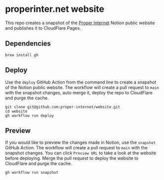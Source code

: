 # properinter.net website

This repo creates a snapshot of the <a href="https://sneaky-cry-8e7.notion.site/Proper-Internet-1463b3f59a6a8049966dd1e89fc5f3c4" target="_blank">Proper Internet</a> Notion public website and publishes it to CloudFlare Pages.

## Dependencies
```
brew install gh
```

## Deploy
Use the `deploy` GitHub Action from the command line to create a snapshot of the Notion public website. The workflow will create a pull request to `main` with the snapshot changes, auto merge it, deploy the repo to CloudFlare and purge the cache.
```
git clone git@github.com:proper-internet/website.git
cd website
gh workflow run deploy
```

## Preview
If you would like to preview the changes made in Notion, use the `snapshot` GitHub Action. The workflow will create a pull request to `main` with the snapshot changes. You can click `Preview URL` to take a look at the website before deploying. Merge the pull request to deploy the website to CloudFlare and purge the cache.

```
gh workflow run snapshot
```
